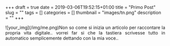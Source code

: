 +++
draft = true
date = 2019-03-06T19:52:15+01:00
title = "Primo Post"
slug = ""
tags = []
categories = []
thumbnail = "images/tn.png"
description = ""
+++
<DIV  style="float:left;">![your_img](/img/me.png)</DIV>
<DIV align="justify">
Non so come si inizia un articolo per raccontare la propria vita digitale.. vorrei far si che la tastiera scrivesse tutto in automatico semplicemente dettando con la mia voce..
</DIV>

